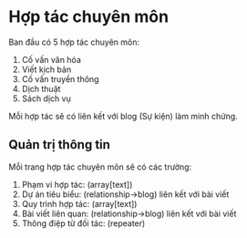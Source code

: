 # Hợp tác chuyên môn

Ban đầu có 5 hợp tác chuyên môn:

1. Cố vấn văn hóa
2. Viết kịch bản
3. Cố vấn truyền thông
4. Dịch thuật
5. Sách dịch vụ

Mỗi hợp tác sẽ có liên kết với blog (Sự kiện) làm minh chứng.

## Quản trị thông tin

Mỗi trang hợp tác chuyên môn sẽ có các trường:

1. Phạm vi hợp tác: (array[text])
2. Dự án tiêu biểu: (relationship->blog) liên kết với bài viết
3. Quy trình hợp tác: (array[text])
4. Bài viết liên quan: (relationship->blog) liên kết với bài viết
5. Thông điệp từ đối tác: (repeater)
